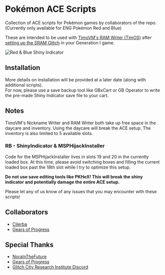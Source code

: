 # Pokémon ACE Scripts
Collection of ACE scripts for Pokémon games by collaborators of the repo. (Currently only available for ENG Pokémon Red and Blue)

These are intended to be used with [TimoVM's RAM Writer (TimOS)](https://glitchcity.wiki/wiki/Guides:Nickname_Writer_Codes#Installing_a_RAM_writer_environment_(TimOS)) after [setting up the SRAM Glitch](https://glitchcity.wiki/wiki/Guides:TimoVM%27s_gen_1_ACE_setups) in your Generation I game.

![Red & Blue Shiny Indicator](https://pkmnacademy.com/13_23-40-46.png)

## Installation
More details on installation will be provided at a later date (along with additional scripts).<br>
For now, please use a save backup tool like GBxCart or GB Operator to write the pre-made Shiny Indicator save file to your cart.

## Notes
TimoVM's Nickname Writer and RAM Writer both take up free space in the daycare and inventory. Using the daycare will break the ACE setup. The inventory is also limited to 5 available slots.

### RB - ShinyIndicator & MSPHijackInstaller
Code for the MSPHijackInstaller lives in slots 19 and 20 in the currently loaded box. At this time, please avoid switching boxes and filling the current loaded box past the 18th slot while I try to optimize this setup.

<strong>Do not use save editing tools like PKHeX! This will break the shiny indicator and potentially damage the entire ACE setup.</strong>

Please let any of us know of any issues that you may encounter with these scripts!

## Collaborators

* [Cilerba](https://bsky.app/profile/cilerba.com)
* [Gears of Progress](https://x.com/GearsProgress)

## Special Thanks
* [NoraInTheFuture](https://x.com/norainthefuture)
* [Gears of Progress](https://x.com/GearsProgress)
* [Glitch City Research Institute Discord](https://discord.gg/EA7jxJ6)